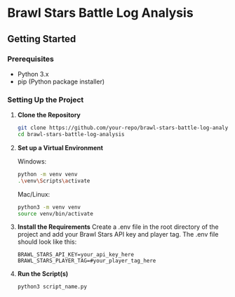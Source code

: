 # Brawl Stars Battle Log Analysis

## Getting Started

### Prerequisites

- Python 3.x
- pip (Python package installer)

### Setting Up the Project

1. **Clone the Repository**

   ```bash
   git clone https://github.com/your-repo/brawl-stars-battle-log-analysis.git
   cd brawl-stars-battle-log-analysis
   ```
2. **Set up a Virtual Environment**

    Windows:
    ```bash
    python -m venv venv
    .\venv\Scripts\activate
    ```
    Mac/Linux:
    ```bash
    python3 -m venv venv
    source venv/bin/activate
    ```
3. **Install the Requirements**
  Create a .env file in the root directory of the project and add your Brawl Stars API key and player tag. The .env file should look like this:
    ```
    BRAWL_STARS_API_KEY=your_api_key_here
    BRAWL_STARS_PLAYER_TAG=#your_player_tag_here
    ```
4. **Run the Script(s)**
   ```bash
   python3 script_name.py
   ```
